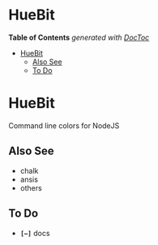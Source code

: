

# HueBit


<!-- START doctoc generated TOC please keep comment here to allow auto update -->
<!-- DON'T EDIT THIS SECTION, INSTEAD RE-RUN doctoc TO UPDATE -->
**Table of Contents**  *generated with [DocToc](https://github.com/thlorenz/doctoc)*

- [HueBit](#huebit)
  - [Also See](#also-see)
  - [To Do](#to-do)

<!-- END doctoc generated TOC please keep comment here to allow auto update -->


# HueBit

Command line colors for NodeJS



## Also See

* chalk
* ansis
* others


## To Do

* **`[—]`** docs

<!-- ## Is Done -->

<!-- ## Don't -->

<!-- * **`[—]`** <del>allow patching downloaded files (eg. to manipulate hard-coded `require` paths)</del> -->

